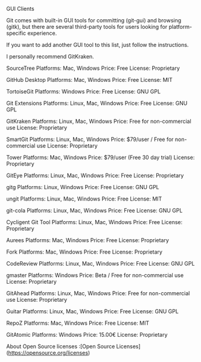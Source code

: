 GUI Clients


Git comes with built-in GUI tools for committing (git-gui) and browsing (gitk), but there are several third-party tools for users looking for platform-specific experience.

If you want to add another GUI tool to this list, just follow the instructions.

I personally recommend GitKraken.

SourceTree
Platforms: Mac, Windows
Price: Free
License: Proprietary

  
GitHub Desktop
Platforms: Mac, Windows
Price: Free
License: MIT

 
TortoiseGit
Platforms: Windows
Price: Free
License: GNU GPL

  
Git Extensions
Platforms: Linux, Mac, Windows
Price: Free
License: GNU GPL

 
GitKraken
Platforms: Linux, Mac, Windows
Price: Free for non-commercial use
License: Proprietary

  
SmartGit
Platforms: Linux, Mac, Windows
Price: $79/user / Free for non-commercial use
License: Proprietary

 
Tower
Platforms: Mac, Windows
Price: $79/user (Free 30 day trial)
License: Proprietary

  
GitEye
Platforms: Linux, Mac, Windows
Price: Free
License: Proprietary

 
gitg
Platforms: Linux, Windows
Price: Free
License: GNU GPL

  
ungit
Platforms: Linux, Mac, Windows
Price: Free
License: MIT

 
git-cola
Platforms: Linux, Mac, Windows
Price: Free
License: GNU GPL

  
Cycligent Git Tool
Platforms: Linux, Mac, Windows
Price: Free
License: Proprietary

 
Aurees
Platforms: Mac, Windows
Price: Free
License: Proprietary

  
Fork
Platforms: Mac, Windows
Price: Free
License: Proprietary

 
CodeReview
Platforms: Linux, Mac, Windows
Price: Free
License: GNU GPL

  
gmaster
Platforms: Windows
Price: Beta / Free for non-commercial use
License: Proprietary

 
GitAhead
Platforms: Linux, Mac, Windows
Price: Free for non-commercial use
License: Proprietary

  
Guitar
Platforms: Linux, Mac, Windows
Price: Free
License: GNU GPL

 
RepoZ
Platforms: Mac, Windows
Price: Free
License: MIT

  
GitAtomic
Platforms: Windows
Price: 15.00€
License: Proprietary

About Open Source licenses :[Open Source Licenses] (https://opensource.org/licenses)
